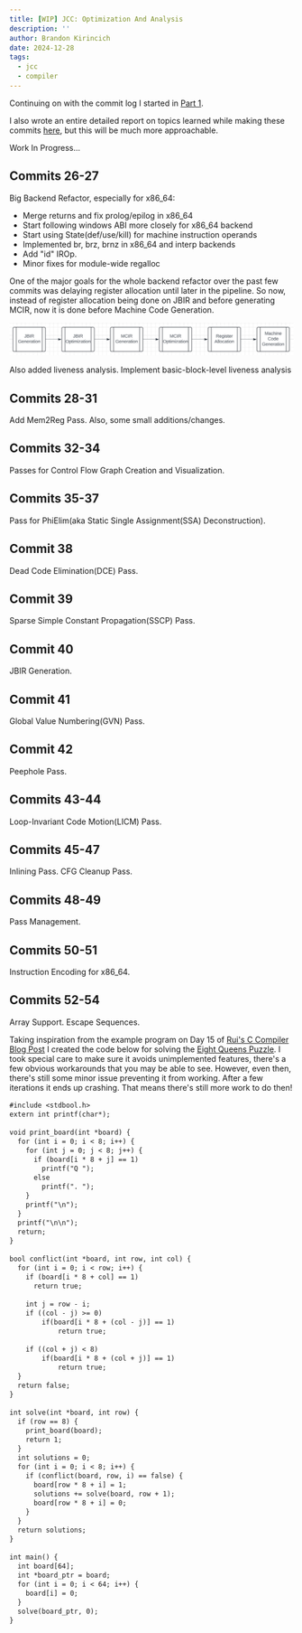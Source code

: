 ```yaml
---
title: [WIP] JCC: Optimization And Analysis
description: ''
author: Brandon Kirincich
date: 2024-12-28
tags:
  - jcc
  - compiler
---
```

Continuing on with the commit log I started in [Part 1](jcc_p1.html).

I also wrote an entire detailed report on topics learned while making these commits [here](/res/final_report.pdf), but this will be much more approachable.

Work In Progress...

## Commits 26-27

Big Backend Refactor, especially for x86\_64:

- Merge returns and fix prolog/epilog in x86\_64
- Start following windows ABI more closely for x86\_64 backend
- Start using State(def/use/kill) for machine instruction operands
- Implemented br, brz, brnz in x86\_64 and interp backends
- Add "id" IROp.
- Minor fixes for module-wide regalloc

One of the major goals for the whole backend refactor over the past few commits was delaying register allocation until later in the pipeline. So now, instead of register allocation being done on JBIR and before generating MCIR, now it is done before Machine Code Generation. 

![New Pipeline](flow_chart.png)

Also added liveness analysis.
Implement basic-block-level liveness analysis

## Commits 28-31

Add Mem2Reg Pass.
Also, some small additions/changes.

## Commits 32-34

Passes for Control Flow Graph Creation and Visualization.

## Commits 35-37

Pass for PhiElim(aka Static Single Assignment(SSA) Deconstruction).

## Commit 38

Dead Code Elimination(DCE) Pass.

## Commit 39

Sparse Simple Constant Propagation(SSCP) Pass.

## Commit 40

JBIR Generation.

## Commit 41

Global Value Numbering(GVN) Pass.

## Commit 42

Peephole Pass.

## Commits 43-44

Loop-Invariant Code Motion(LICM) Pass.

## Commits 45-47

Inlining Pass.
CFG Cleanup Pass.

## Commits 48-49

Pass Management.

## Commits 50-51

Instruction Encoding for x86\_64.

## Commits 52-54

Array Support.
Escape Sequences.

Taking inspiration from the example program on Day 15 of [Rui's C Compiler Blog Post](https://www.sigbus.info/how-i-wrote-a-self-hosting-c-compiler-in-40-days#day15) I created the code below for solving the [Eight Queens Puzzle](https://en.wikipedia.org/wiki/Eight_queens_puzzle).
I took special care to make sure it avoids unimplemented features, there's a few obvious workarounds that you may be able to see. However, even then, there's still some minor issue preventing it from working. After a few iterations it ends up crashing. That means there's still more work to do then!

```
#include <stdbool.h>
extern int printf(char*);

void print_board(int *board) {
  for (int i = 0; i < 8; i++) {
    for (int j = 0; j < 8; j++) {
      if (board[i * 8 + j] == 1)
        printf("Q ");
      else
        printf(". ");
    }
    printf("\n");
  }
  printf("\n\n");
  return;
}

bool conflict(int *board, int row, int col) {
  for (int i = 0; i < row; i++) {
    if (board[i * 8 + col] == 1)
      return true;

    int j = row - i;
    if ((col - j) >= 0)
        if(board[i * 8 + (col - j)] == 1)
            return true;

    if ((col + j) < 8)
        if(board[i * 8 + (col + j)] == 1)
            return true;
  }
  return false;
}

int solve(int *board, int row) {
  if (row == 8) {
    print_board(board);
    return 1;
  }
  int solutions = 0;
  for (int i = 0; i < 8; i++) {
    if (conflict(board, row, i) == false) {
      board[row * 8 + i] = 1;
      solutions += solve(board, row + 1);
      board[row * 8 + i] = 0;
    }
  }
  return solutions;
}

int main() {
  int board[64];
  int *board_ptr = board;
  for (int i = 0; i < 64; i++) {
    board[i] = 0;
  }
  solve(board_ptr, 0);
}
```